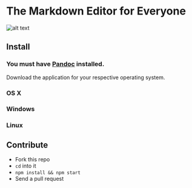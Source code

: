 # The Markdown Editor for Everyone

 ![alt text][screenshot]

 [screenshot]: https://raw.githubusercontent.com/timurtu/markup/master/res/screenshot.jpg "Markup Screenshot"

## Install

### You must have [Pandoc](http://pandoc.org/ "Pandoc's website") installed.

Download the application for your respective operating system.

### OS X

### Windows

### Linux

## Contribute

- Fork this repo
- `cd` into it
- `npm install && npm start`
- Send a pull request
